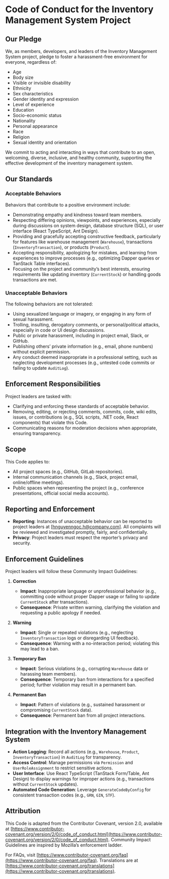 # Code of Conduct for the Inventory Management System Project

## Our Pledge

We, as members, developers, and leaders of the Inventory Management System project, pledge to foster a harassment-free environment for everyone, regardless of:

- Age
- Body size
- Visible or invisible disability
- Ethnicity
- Sex characteristics
- Gender identity and expression
- Level of experience
- Education
- Socio-economic status
- Nationality
- Personal appearance
- Race
- Religion
- Sexual identity and orientation

We commit to acting and interacting in ways that contribute to an open, welcoming, diverse, inclusive, and healthy community, supporting the effective development of the inventory management system.

## Our Standards

### Acceptable Behaviors

Behaviors that contribute to a positive environment include:

- Demonstrating empathy and kindness toward team members.
- Respecting differing opinions, viewpoints, and experiences, especially during discussions on system design, database structure (SQL), or user interface (React TypeScript, Ant Design).
- Providing and gracefully accepting constructive feedback, particularly for features like warehouse management (`Warehouse`), transactions (`InventoryTransaction`), or products (`Product`).
- Accepting responsibility, apologizing for mistakes, and learning from experiences to improve processes (e.g., optimizing Dapper queries or TanStack Table interfaces).
- Focusing on the project and community’s best interests, ensuring requirements like updating inventory (`CurrentStock`) or handling goods transactions are met.

### Unacceptable Behaviors

The following behaviors are not tolerated:

- Using sexualized language or imagery, or engaging in any form of sexual harassment.
- Trolling, insulting, derogatory comments, or personal/political attacks, especially in code or UI design discussions.
- Public or private harassment, including in project email, Slack, or GitHub.
- Publishing others’ private information (e.g., email, phone numbers) without explicit permission.
- Any conduct deemed inappropriate in a professional setting, such as neglecting development processes (e.g., untested code commits or failing to update `AuditLog`).

## Enforcement Responsibilities

Project leaders are tasked with:

- Clarifying and enforcing these standards of acceptable behavior.
- Removing, editing, or rejecting comments, commits, code, wiki edits, issues, or contributions (e.g., SQL scripts, .NET code, React components) that violate this Code.
- Communicating reasons for moderation decisions when appropriate, ensuring transparency.

## Scope

This Code applies to:

- All project spaces (e.g., GitHub, GitLab repositories).
- Internal communication channels (e.g., Slack, project email, online/offline meetings).
- Public spaces when representing the project (e.g., conference presentations, official social media accounts).

## Reporting and Enforcement

- **Reporting**: Instances of unacceptable behavior can be reported to project leaders at [hnguyenngoc.h@company.com]. All complaints will be reviewed and investigated promptly, fairly, and confidentially.
- **Privacy**: Project leaders must respect the reporter’s privacy and security.

## Enforcement Guidelines

Project leaders will follow these Community Impact Guidelines:

1. **Correction**
   - **Impact**: Inappropriate language or unprofessional behavior (e.g., committing code without proper Dapper usage or failing to update `CurrentStock` after transactions).
   - **Consequence**: Private written warning, clarifying the violation and requesting a public apology if needed.

2. **Warning**
   - **Impact**: Single or repeated violations (e.g., neglecting `InventoryTransaction` logs or disregarding UI feedback).
   - **Consequence**: Warning with a no-interaction period; violating this may lead to a ban.

3. **Temporary Ban**
   - **Impact**: Serious violations (e.g., corrupting `Warehouse` data or harassing team members).
   - **Consequence**: Temporary ban from interactions for a specified period; further violation may result in a permanent ban.

4. **Permanent Ban**
   - **Impact**: Pattern of violations (e.g., sustained harassment or compromising `CurrentStock` data).
   - **Consequence**: Permanent ban from all project interactions.

## Integration with the Inventory Management System

- **Action Logging**: Record all actions (e.g., `Warehouse`, `Product`, `InventoryTransaction`) in `AuditLog` for transparency.
- **Access Control**: Manage permissions via `Permission` and `UserRoleAssignment` to restrict sensitive actions.
- **User Interface**: Use React TypeScript (TanStack Form/Table, Ant Design) to display warnings for improper actions (e.g., transactions without `CurrentStock` updates).
- **Automated Code Generation**: Leverage `GenerateCodeByConfig` for consistent transaction codes (e.g., `GRN`, `GIN`, `STF`).

## Attribution

This Code is adapted from the Contributor Covenant, version 2.0, available at [https://www.contributor-covenant.org/version/2/0/code_of_conduct.html](https://www.contributor-covenant.org/version/2/0/code_of_conduct.html). Community Impact Guidelines are inspired by Mozilla’s enforcement ladder.

For FAQs, visit [https://www.contributor-covenant.org/faq](https://www.contributor-covenant.org/faq). Translations are at [https://www.contributor-covenant.org/translations](https://www.contributor-covenant.org/translations).
